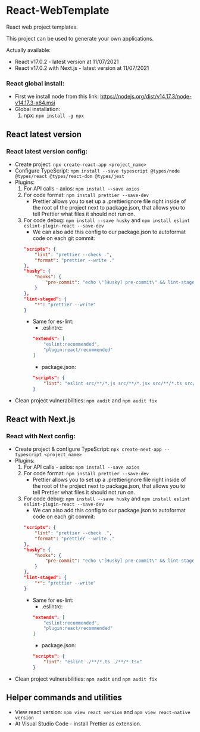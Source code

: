 # React-WebTemplate
React web project templates.

This project can be used to generate your own applications.

Actually available:
* React v17.0.2 - latest version at 11/07/2021
* React v17.0.2 with Next.js - latest version at 11/07/2021

### React global install:
* First we install node from this link: https://nodejs.org/dist/v14.17.3/node-v14.17.3-x64.msi
* Global installation:
    1. npx: `npm install -g npx`

## React latest version
### React latest version config:
* Create project: `npx create-react-app <project_name>`
* Configure TypeScript: `npm install --save typescript @types/node @types/react @types/react-dom @types/jest`
* Plugins:
    1. For API calls - axios: `npm install --save axios`
    2. For code format: `npm install prettier --save-dev`
        * Prettier allows you to set up a .prettierignore file right inside of the root of the project next to package.json, that allows you to tell Prettier what files it should not run on.
    3. For code debug: `npm install --save husky` and `npm install eslint eslint-plugin-react --save-dev`
        * We can also add this config to our package.json to autoformat code on each git commit:
        ```json
        "scripts": {
            "lint": "prettier --check .",
            "format": "prettier --write ."
        },
        "husky": {
            "hooks": {
                "pre-commit": "echo \"[Husky] pre-commit\" && lint-staged"
            }
        },
        "lint-staged": {
            "*": "prettier --write"
        }
        ```
        * Same for es-lint:
            * .eslintrc:
            ```json
            "extends": [
                "eslint:recommended",
                "plugin:react/recommended"
            ]
            ```
            * package.json:
            ```json
            "scripts": {
                "lint": "eslint src/**/*.js src/**/*.jsx src/**/*.ts src/**/*.tsx"
            }
            ```
* Clean project vulnerabilities: `npm audit` and `npm audit fix`

## React with Next.js
### React with Next config:
* Create project & configure TypeScript: `npx create-next-app --typescript <project_name>`
* Plugins:
    1. For API calls - axios: `npm install --save axios`
    2. For code format: `npm install prettier --save-dev`
        * Prettier allows you to set up a .prettierignore file right inside of the root of the project next to package.json, that allows you to tell Prettier what files it should not run on.
    3. For code debug: `npm install --save husky` and `npm install eslint eslint-plugin-react --save-dev`
        * We can also add this config to our package.json to autoformat code on each git commit:
        ```json
        "scripts": {
            "lint": "prettier --check .",
            "format": "prettier --write ."
        },
        "husky": {
            "hooks": {
                "pre-commit": "echo \"[Husky] pre-commit\" && lint-staged"
            }
        },
        "lint-staged": {
            "*": "prettier --write"
        }
        ```
        * Same for es-lint:
            * .eslintrc:
            ```json
            "extends": [
                "eslint:recommended",
                "plugin:react/recommended"
            ]
            ```
            * package.json:
            ```json
            "scripts": {
                "lint": "eslint ./**/*.ts ./**/*.tsx"
            }
            ```
* Clean project vulnerabilities: `npm audit` and `npm audit fix`

## Helper commands and utilities
* View react version: `npm view react version` and `npm view react-native version`
* At Visual Studio Code - install Prettier as extension.